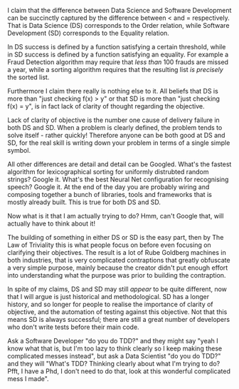 I claim that the difference between Data Science and Software Development can be succinctly captured by the difference between < and = respectively. That is Data Science (DS) corresponds to the Order relation, while Software Development (SD) corresponds to the Equality relation.

In DS success is defined by a function satisfying a certain threshold, while in SD success is defined by a function satisfying an equality.  For example a Fraud Detection algorithm may require that *less than* 100 frauds are missed a year, while a sorting algorithm requires that the resulting list *is precisely* the sorted list.

Furthermore I claim there really is nothing else to it. All beliefs that DS is more than "just checking f(x) > y" or that SD is more than "just checking f(x) = y", is in fact lack of clarity of thought regarding the objective.

Lack of clarity of objective is the number one cause of delivery failure in both DS and SD. When a problem is clearly defined, the problem tends to solve itself - rather quickly!  Therefore anyone can be both good at DS and SD, for the real skill is writing down your problem in terms of a single simple symbol.

All other differences are detail and detail can be Googled.  What's the fastest algorithm for lexicographical sorting for uniformly distrubted random strings? Google it.  What's the best Neural Net configuration for recognising speech? Google it. At the end of the day you are probably wiring and composing together a bunch of libraries, tools and frameworks that is mostly already built.  This is true for both DS and SD.

Now what is it that I am actually trying to do? Hmm, can't Google that, will actually have to think about it!

The building of something in either DS or SD is the easy part, then by The Law of Triviality this is what people focus on before even focusing on clarifying their objectives.  The result is a lot of Rube Goldberg machines in both industries, that is very complicated contraptions that greatly obfuscate a very simple purpose, mainly because the creator didn't put enough effort into understanding what the purpose was prior to building the contraption.

In spite of my claims, DS and SD may still *appear* to be quite different, now that I will argue is just historical and methodological.  SD has a longer history, and so longer for people to realise the importance of clarity of objective, and the automation of testing against this objective.  Not that this means SD is always successful; there are still a great number of developers who don't write tests before their main code.

Ask a Software Developer "do you do TDD?" and they might say "yeah I know what that is, but I'm too lazy to think clearly so I keep making these complicated messes instead", but ask a Data Scientist "do you do TDD?" and they will "What's TDD? Thinking clearly about what I'm trying to do? Pfft, I have a Phd, I don't need to do that, look at this wonderful complicated mess I made".

